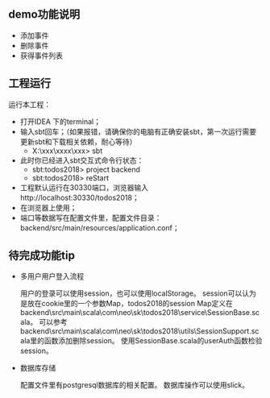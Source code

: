 ## demo功能说明

* 添加事件
* 删除事件
* 获得事件列表

## 工程运行

运行本工程：

* 打开IDEA 下的terminal；
* 输入sbt回车；（如果报错，请确保你的电脑有正确安装sbt，第一次运行需要更新sbt和下载相关依赖，耐心等待）
   * X:\xxx\xxxx\xxx> sbt
* 此时你已经进入sbt交互式命令行状态：
     * sbt:todos2018> project backend
     * sbt:todos2018> reStart
* 工程默认运行在30330端口，浏览器输入http://localhost:30330/todos2018；
* 在浏览器上使用；
* 端口等数据写在配置文件里，配置文件目录：backend/src/main/resources/application.conf；

## 待完成功能tip

* 多用户用户登入流程

  用户的登录可以使用session，也可以使用localStorage。
  session可以认为是放在cookie里的一个参数Map，todos2018的session Map定义在backend\src\main\scala\com\neo\sk\todos2018\service\SessionBase.scala。
  可以参考backend\src\main\scala\com\neo\sk\todos2018\utils\SessionSupport.scala里的函数添加删除session。
  使用SessionBase.scala的userAuth函数检验session。
  
* 数据库存储

  配置文件里有postgresql数据库的相关配置。
  数据库操作可以使用slick。
  